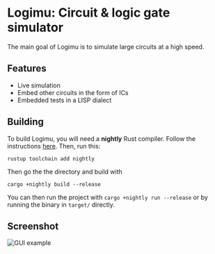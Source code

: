 # Logimu: Circuit & logic gate simulator

The main goal of Logimu is to simulate large circuits at a high speed.

## Features

- Live simulation
- Embed other circuits in the form of ICs
- Embedded tests in a LISP dialect

## Building

To build Logimu, you will need a **nightly** Rust compiler. Follow the
instructions [here](https://www.rust-lang.org/learn/get-started). Then,
run this:

```
rustup toolchain add nightly
```

Then go the the directory and build with

```
cargo +nightly build --release
```

You can then run the project with `cargo +nightly run --release` or by
running the binary in `target/` directly.

## Screenshot

![GUI example](https://static.salt-inc.org/logimu/gui_1.png)
